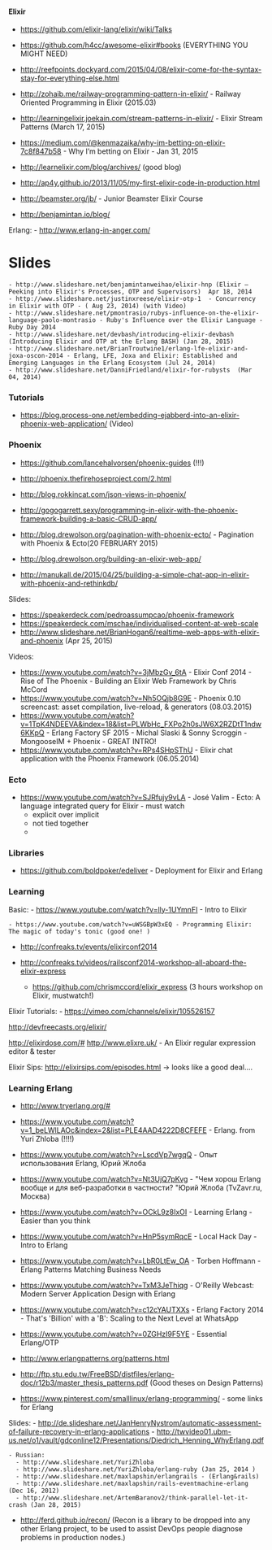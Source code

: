 #### Elixir

  - https://github.com/elixir-lang/elixir/wiki/Talks
  - https://github.com/h4cc/awesome-elixir#books (EVERYTHING YOU MIGHT NEED)
  - http://reefpoints.dockyard.com/2015/04/08/elixir-come-for-the-syntax-stay-for-everything-else.html
  - http://zohaib.me/railway-programming-pattern-in-elixir/ - Railway Oriented Programming in Elixir (2015.03)
  - http://learningelixir.joekain.com/stream-patterns-in-elixir/ - Elixir Stream Patterns (March 17, 2015)
  - https://medium.com/@kenmazaika/why-im-betting-on-elixir-7c8f847b58 - Why I’m betting on Elixir - Jan 31, 2015

  - http://learnelixir.com/blog/archives/ (good blog)

  - http://ap4y.github.io/2013/11/05/my-first-elixir-code-in-production.html
  - http://beamster.org/jb/ - Junior Beamster Elixir Course
  - http://benjamintan.io/blog/

  Erlang:
    - http://www.erlang-in-anger.com/


  # Slides
    - http://www.slideshare.net/benjamintanweihao/elixir-hnp (Elixir – Peeking into Elixir's Processes, OTP and Supervisors)  Apr 18, 2014
    - http://www.slideshare.net/justinxreese/elixir-otp-1  - Concurrency in Elixir with OTP - ( Aug 23, 2014) (with Video)
    - http://www.slideshare.net/pmontrasio/rubys-influence-on-the-elixir-language-paolo-montrasio - Ruby's Influence over the Elixir Language - Ruby Day 2014
    - http://www.slideshare.net/devbash/introducing-elixir-devbash (Introducing Elixir and OTP at the Erlang BASH) (Jan 28, 2015)
    - http://www.slideshare.net/BrianTroutwine1/erlang-lfe-elixir-and-joxa-oscon-2014 - Erlang, LFE, Joxa and Elixir: Established and Emerging Languages in the Erlang Ecosystem (Jul 24, 2014)
    - http://www.slideshare.net/DanniFriedland/elixir-for-rubysts  (Mar 04, 2014)





### Tutorials
  - https://blog.process-one.net/embedding-ejabberd-into-an-elixir-phoenix-web-application/ (Video)


### Phoenix
  - https://github.com/lancehalvorsen/phoenix-guides (!!!)
  - http://phoenix.thefirehoseproject.com/2.html
  - http://blog.rokkincat.com/json-views-in-phoenix/
  - http://gogogarrett.sexy/programming-in-elixir-with-the-phoenix-framework-building-a-basic-CRUD-app/
  - http://blog.drewolson.org/pagination-with-phoenix-ecto/ - Pagination with Phoenix & Ecto(20 FEBRUARY 2015)
  - http://blog.drewolson.org/building-an-elixir-web-app/

  - http://manukall.de/2015/04/25/building-a-simple-chat-app-in-elixir-with-phoenix-and-rethinkdb/

  Slides:
  - https://speakerdeck.com/pedroassumpcao/phoenix-framework
  - https://speakerdeck.com/mschae/individualised-content-at-web-scale
  - http://www.slideshare.net/BrianHogan6/realtime-web-apps-with-elixir-and-phoenix (Apr 25, 2015)

  Videos:

  - https://www.youtube.com/watch?v=3jMbzGv_6tA - Elixir Conf 2014 - Rise of The Phoenix - Building an Elixir Web Framework by Chris McCord
  - https://www.youtube.com/watch?v=Nh5OQjb8G9E - Phoenix 0.10 screencast: asset compilation, live-reload, & generators  (08.03.2015)
  - https://www.youtube.com/watch?v=1TpK4NDEEVA&index=18&list=PLWbHc_FXPo2h0sJW6X2RZDtT1ndw6KKpQ - Erlang Factory SF 2015 - Michal Slaski & Sonny Scroggin - MongooseIM + Phoenix - GREAT INTRO!
  - https://www.youtube.com/watch?v=RPs4SHpSThU - Elixir chat application with the Phoenix Framework (06.05.2014)



### Ecto
  - https://www.youtube.com/watch?v=SJRfujy9vLA - José Valim - Ecto: A language integrated query for Elixir - must watch
    - explicit over implicit
    - not tied together
    -


### Libraries
  - https://github.com/boldpoker/edeliver - Deployment for Elixir and Erlang




### Learning
  Basic:
    - https://www.youtube.com/watch?v=lly-1UYmnFI - Intro to Elixir

    - https://www.youtube.com/watch?v=uWSGBpW3xEQ - Programming Elixir: The magic of today's tonic (good one! )

  - http://confreaks.tv/events/elixirconf2014

  - http://confreaks.tv/videos/railsconf2014-workshop-all-aboard-the-elixir-express
    - https://github.com/chrismccord/elixir_express (3 hours workshop on Elixir, mustwatch!)

  Elixir Tutorials:
    - https://vimeo.com/channels/elixir/105526157

  http://devfreecasts.org/elixir/

  http://elixirdose.com/#
  http://www.elixre.uk/ - An Elixir regular expression editor & tester


  Elixir Sips:
    http://elixirsips.com/episodes.html -> looks like a good deal....



### Learning Erlang
  - http://www.tryerlang.org/#
  - https://www.youtube.com/watch?v=1_beLWlLAOc&index=2&list=PLE4AAD4222D8CFEFE - Erlang. from Yuri Zhloba (!!!!)
  - https://www.youtube.com/watch?v=LscdVp7wgqQ - Опыт использования Erlang, Юрий Жлоба
  - https://www.youtube.com/watch?v=Nt3UjQ7pKvg - "Чем хорош Erlang вообще и для веб-разработки в частности? "Юрий Жлоба (TvZavr.ru, Москва)
  - https://www.youtube.com/watch?v=OCkL9z8IxOI - Learning Erlang - Easier than you think
  - https://www.youtube.com/watch?v=HnP5symRqcE - Local Hack Day - Intro to Erlang
  - https://www.youtube.com/watch?v=LbR0LtEw_OA - Torben Hoffmann - Erlang Patterns Matching Business Needs
  - https://www.youtube.com/watch?v=TxM3JeThiqg - O'Reilly Webcast: Modern Server Application Design with Erlang
  - https://www.youtube.com/watch?v=c12cYAUTXXs - Erlang Factory 2014 - That's 'Billion' with a 'B': Scaling to the Next Level at WhatsApp
  - https://www.youtube.com/watch?v=0ZGHzI9F5YE - Essential Erlang/OTP
  - http://www.erlangpatterns.org/patterns.html
  - http://ftp.stu.edu.tw/FreeBSD/distfiles/erlang-doc/r12b3/master_thesis_patterns.pdf (Good theses on Design Patterns)

  - https://www.pinterest.com/smalllinux/erlang-programming/ - some links for Erlang


  Slides:
    - http://de.slideshare.net/JanHenryNystrom/automatic-assessment-of-failure-recovery-in-erlang-applications
    - http://twvideo01.ubm-us.net/o1/vault/gdconline12/Presentations/Diedrich_Henning_WhyErlang.pdf


    - Russian:
      - http://www.slideshare.net/YuriZhloba
      - http://www.slideshare.net/YuriZhloba/erlang-ruby (Jan 25, 2014 )
      - http://www.slideshare.net/maxlapshin/erlangrails - (Erlang&rails)
      - http://www.slideshare.net/maxlapshin/rails-eventmachine-erlang (Dec 16, 2012)
      - http://www.slideshare.net/ArtemBaranov2/think-parallel-let-it-crash (Jan 28, 2015)





  - http://ferd.github.io/recon/ (Recon is a library to be dropped into any other Erlang project, to be used to assist DevOps people diagnose problems in production nodes.)